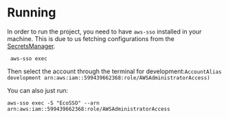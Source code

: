 # Running

In order to run the project, you need to have `aws-sso` installed in your machine. This is due to us fetching configurations from the [SecretsManager](https://aws.amazon.com/secrets-manager/).

```
 aws-sso exec
```

Then select the account through the terminal for development:`AccountAlias development arn:aws:iam::599439662368:role/AWSAdministratorAccess)`

You can also just run:

```
aws-sso exec -S "EcoSSO" --arn arn:aws:iam::599439662368:role/AWSAdministratorAccess
```
